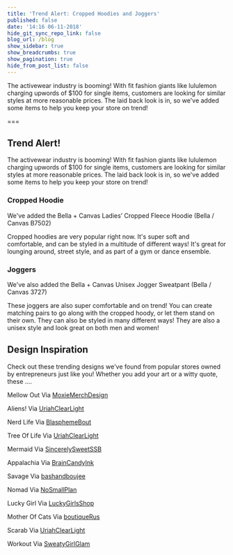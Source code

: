 ```yaml
---
title: 'Trend Alert: Cropped Hoodies and Joggers'
published: false
date: '14:16 06-11-2018'
hide_git_sync_repo_link: false
blog_url: /blog
show_sidebar: true
show_breadcrumbs: true
show_pagination: true
hide_from_post_list: false
---
```


The activewear industry is booming! With fit fashion giants like lululemon charging upwords of $100 for single items, customers are looking for similar styles at more reasonable prices. The laid back look is in, so we've added some items to help you keep your store on trend!

===

## Trend Alert!

The activewear industry is booming! With fit fashion giants like lululemon charging upwords of $100 for single items, customers are looking for similar styles at more reasonable prices. The laid back look is in, so we've added some items to help you keep your store on trend!

### Cropped Hoodie

We've added the Bella + Canvas Ladies’ Cropped Fleece Hoodie 
(Bella / Canvas B7502)

Cropped hoodies are very popular right now. It's super soft and comfortable, and can be styled in a multitude of different ways! It's great for lounging around, street style, and as part of a gym or dance ensemble. 

### Joggers

We've also added the Bella + Canvas Unisex Jogger Sweatpant 
(Bella / Canvas 3727)

These joggers are also super comfortable and on trend! You can create matching pairs to go along with the cropped hoody, or let them stand on their own. They can also be styled in many different ways! They are also a unisex style and look great on both men and women! 

## Design Inspiration

Check out these trending designs we've found from popular stores owned by entrepreneurs just like you! Whether you add your art or a witty quote, these ....

Mellow Out
Via [MoxieMerchDesign](https://www.etsy.com/shop/MoxieMerchDesign)

Aliens!
Via [UriahClearLight](https://www.etsy.com/shop/UriahClearLight)

Nerd Life 
Via [BlasphemeBout](https://www.etsy.com/shop/BlasphemeBout)

Tree Of Life
Via [UriahClearLight](https://www.etsy.com/shop/UriahClearLight)

Mermaid
Via [SincerelySweetSSB](https://www.etsy.com/shop/SincerelySweetSSB)

Appalachia
Via [BrainCandyInk](https://www.etsy.com/shop/BrainCandyInk)

Savage
Via [bashandboujee](https://www.etsy.com/shop/bashandboujee)

Nomad
Via [NoSmallPlan](https://www.etsy.com/shop/NoSmallPlan?ref=l2-shopheader-name)

Lucky Girl
Via [LuckyGirlsShop](https://www.etsy.com/shop/LuckyGirlsShop)

Mother Of Cats
Via [boutiqueRus](https://www.etsy.com/shop/boutiqueRus)

Scarab 
Via [UriahClearLight](https://www.etsy.com/shop/UriahClearLight)

Workout
Via [SweatyGirlGlam](https://www.etsy.com/shop/SweatyGirlGlam)